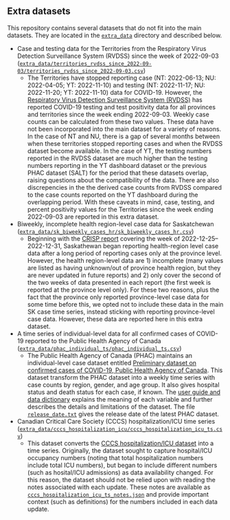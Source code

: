 ## Extra datasets

This repository contains several datasets that do not fit into the main datasets. They are located in the [`extra_data`](/extra_data) directory and described below.

- Case and testing data for the Territories from the Respiratory Virus Detection Surveillance System (RVDSS) since the week of 2022-09-03 ([`extra_data/territories_rvdss_since_2022-09-03/territories_rvdss_since_2022-09-03.csv`](/extra_data/territories_rvdss_since_2022-09-03/territories_rvdss_since_2022-09-03.csv))
  - The Territories have stopped reporting case (NT: 2022-06-13; NU: 2022-04-05; YT: 2022-11-10) and testing (NT: 2022-11-17; NU: 2022-11-20; YT: 2022-11-10) data for COVID-19. However, the [Respiratory Virus Detection Surveillance System (RVDSS)](https://health-infobase.canada.ca/covid-19/testing-variants.html) has reported COVID-19 testing and test positivity data for all provinces and territories since the week ending 2022-09-03. Weekly case counts can be calculated from these two values. These data have not been incorporated into the main dataset for a variety of reasons. In the case of NT and NU, there is a gap of several months between when these territories stopped reporting cases and when the RVDSS dataset become available. In the case of YT, the testing numbers reported in the RVDSS dataset are much higher than the testing numbers reporting in the YT dashboard dataset or the previous PHAC dataset (SALT) for the period that these datasets overlap, raising questions about the compatibility of the data. There are also discrepencies in the the derived case counts from RVDSS compared to the case counts reported on the YT dashboard during the overlapping period. With these caveats in mind, case, testing, and percent positivity values for the Territories since the week ending 2022-09-03 are reported in this extra dataset.
- Biweekly, incomplete health region-level case data for Saskatchewan ([`extra_data/sk_biweekly_cases_hr/sk_biweekly_cases_hr.csv`](/extra_data/sk_biweekly_cases_hr/sk_biweekly_cases_hr.csv))
  - Beginning with the [CRISP report](https://web.archive.org/web/20230118003815/https://pubsaskdev.blob.core.windows.net/pubsask-prod/138599/CRISP%2Breport%2BJanuary%2B6%2B2023.pdf) covering the week of 2022-12-25–2022-12-31, Saskathewan began reporting health-region level case data after a long period of reporting cases only at the province level. However, the health region-level data are 1) incomplete (many values are listed as having unknown/out of province health region, but they are never updated in future reports) and 2) only cover the second of the two weeks of data presented in each report (the first week is reported at the province level only). For these two reasons, plus the fact that the province only reported province-level case data for some time before this, we opted not to include these data in the main SK case time series, instead sticking with reporting province-level case data. However, these data are reported here in this extra dataset.
- A time series of individual-level data for all confirmed cases of COVID-19 reported to the Public Health Agency of Canada ([`extra_data/phac_individual_ts/phac_individual_ts.csv`](/extra_data/phac_individual_ts/phac_individual_ts.csv))
  - The Public Health Agency of Canada (PHAC) maintains an individual-level case dataset entitled [Preliminary dataset on confirmed cases of COVID-19, Public Health Agency of Canada](https://www150.statcan.gc.ca/n1/pub/13-26-0003/132600032020001-eng.htm). This dataset transform the PHAC dataset into a weekly time series with case counts by region, gender, and age group. It also gives hospital status and death status for each case, if known. The [user guide and data dictionary](https://www150.statcan.gc.ca/n1/pub/13-26-0002/132600022020001-eng.htm) explains the meaning of each variable and further describes the details and limitations of the dataset. The file [`release_date.txt`](/extra_data/phac_individual_ts/release_date.txt) gives the release date of the latest PHAC dataset.
- Canadian Critical Care Society (CCCS) hospitalization/ICU time series ([`extra_data/cccs_hospitalization_icu/cccs_hospitalization_icu_ts.csv`](/extra_data/cccs_hospitalization_icu_ts/cccs_hospitalization_icu_ts.csv))
  - This dataset converts the [CCCS hospitalization/ICU dataset](https://web.archive.org/web/20230902010016/https://canadiancriticalcare.org/COVID-19-Case-Counts) into a time series. Originally, the dataset sought to capture hospital/ICU occupancy numbers (noting that total hospitalization numbers include total ICU numbers), but began to include different numbers (such as hosital/ICU admissions) as data availability changed. For this reason, the dataset should not be relied upon with reading the notes associated with each update. These notes are available as [`cccs_hospitalization_icu_ts_notes.json`](/extra_data/cccs_hospitalization_icu_ts/cccs_hospitalization_icu_ts_notes.json) and provide important context (such as definitions) for the numbers included in each data update.
